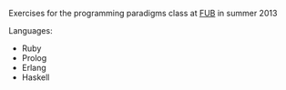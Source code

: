 Exercises for the programming paradigms class at [FUB](https://www.unibz.it) in summer 2013

Languages:

  - Ruby
  - Prolog
  - Erlang
  - Haskell
